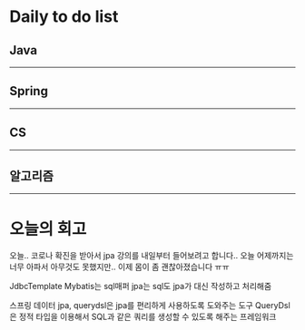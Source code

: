 # Daily to do list
## Java 

- - -
## Spring   

-- - -
## CS    

- - -
## 알고리즘    

---------
# 오늘의 회고

오늘.. 코로나 확진을 받아서 jpa 강의를 내일부터 들어보려고 합니다..
오늘 어제까지는 너무 아파서 아무것도 못했지만.. 이제 몸이 좀 괜찮아졌습니다 ㅠㅠ

JdbcTemplate Mybatis는 sql매퍼
jpa는 sql도 jpa가 대신 작성하고 처리해줌

스프링 데이터 jpa, querydsl은 jpa를 편리하게 사용하도록 도와주는 도구
QueryDsl은 정적 타입을 이용해서 SQL과 같은 쿼리를 생성할 수 있도록 해주는 프레임워크
